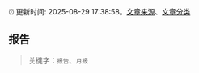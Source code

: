:alarm_clock: 更新时间: 2025-08-29 17:38:58。[文章来源](/README.md)、[文章分类](/TAGS.md)

## 报告


> 关键字：`报告`、`月报`



